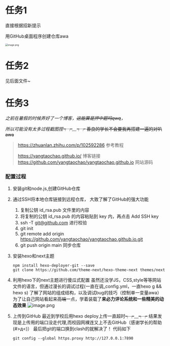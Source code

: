 # 任务1

直接根据招新提示

用GitHub桌面程序创建仓库awa

<img src="https://tva1.sinaimg.cn/large/008tG9v6gy1h5wsvb8c2vj30zu0h4tbk.jpg" alt="image.png" style="zoom:50%;" />

# 任务2

见后面文件~

# 任务3

*之前在暑假的时候弄好了一个博客，~~这能算是押中题吗qwq~~，*

*所以可能没有太多过程截图捏┭┮﹏┭┮*
~~善良的学长不会要我再搭建一遍的对叭awa~~

> https://zhuanlan.zhihu.com/p/102592286 参考教程
>
> https://yangtaochao.github.io/ 博客链接
> https://github.com/yangtaochao/yangtaochao.github.io 网站源码

### 配置过程

1. 安装git和node.js,创建GitHub仓库

2. 通过SSH将本地仓库链接到远程仓库，
   大致了解了GitHub的强大功能

   1. 复制公钥 id_rsa.pub 文件里的内容
   2. 将复制的公钥 id_rsa.pub 的内容粘贴到 key 内，再点击 Add SSH key
   3. ssh -T [git@github.com](mailto:git@github.com)  进行校验
   4. git init 
   5.  git remote add origin https://github.com/yangtaochao/yangtaochao.github.io.git
   6. git push origin main 同步仓库

3. 安装hexo和next主题

   ```
   npm install hexo-deployer-git --save
   git clone https://github.com/theme-next/hexo-theme-next themes/next
   ```

   

4. 利用hexo下的next主题进行傻瓜式配置
   虽然还没学JS，CSS,style等等网站文件的语言，但通过漫长的调试过程(一直在调_config.yml，一直hexo g && hexo s)
   了解了网站的组成结构，以及调试bug的技巧（控制单一变量awa）
   为了让自己网站看起来~~高端~~一点，学着装载了**来必力评论系统和一些精美的动态效果**
   ![image.png](https://tva1.sinaimg.cn/large/008tG9v6ly1h5z1l3d4i8j31ps0xraz6.jpg)

5. 上传到GitHub
   最近到学校后用hexo deploy上传一直超时┭┮﹏┭┮
   结果发现是上传用的端口没走代理,而校园网裸连又上不去GitHub（感谢学长的帮助(#>д<)）
   最后把git的端口换到clash的就解决了！
   代码如下

   ```
   git config --global https.proxy http://127.0.0.1:7890
   ```

   
